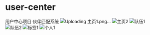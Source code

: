 # user-center
用户中心项目
伙伴匹配系统
![Uploading 主页1.png…]()
![主页2](https://user-images.githubusercontent.com/96687720/199614075-275ba205-18db-4d75-a9ac-ba64b24fc256.png)
![队伍1](https://user-images.githubusercontent.com/96687720/199614083-cd69f1b3-420b-471e-a027-5e504a007ec1.png)
![队伍2](https://user-images.githubusercontent.com/96687720/199614089-23a4ecd7-98df-40d0-bff0-98b7fbba4020.png)
![标签1](https://user-images.githubusercontent.com/96687720/199614097-c9c49f2b-799f-4ea2-bebe-33faa99093b7.png)
![个人1](https://user-images.githubusercontent.com/96687720/199614102-dc868d96-d896-4b0e-bcad-ae600a9fc37a.png)
